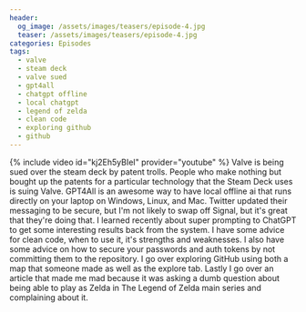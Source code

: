 ```yaml
---
header:
  og_image: /assets/images/teasers/episode-4.jpg
  teaser: /assets/images/teasers/episode-4.jpg
categories: Episodes
tags:
  - valve
  - steam deck
  - valve sued
  - gpt4all
  - chatgpt offline
  - local chatgpt
  - legend of zelda
  - clean code
  - exploring github
  - github
---
```


{% include video id="kj2Eh5yBIeI" provider="youtube" %}
Valve is being sued over the steam deck by patent trolls. People who make nothing but bought up the patents for a particular technology that the Steam Deck uses is suing Valve. GPT4All is an awesome way to have local offline ai that runs directly on your laptop on Windows, Linux, and Mac. Twitter updated their messaging to be secure, but I'm not likely to swap off Signal, but it's great that they're doing that. I learned recently about super prompting to ChatGPT to get some interesting results back from the system. I have some advice for clean code, when to use it, it's strengths and weaknesses. I also have some advice on how to secure your passwords and auth tokens by not committing them to the repository. I go over exploring GitHub using both a map that someone made as well as the explore tab. Lastly I go over an article that made me mad because it was asking a dumb question about being able to play as Zelda in The Legend of Zelda main series and complaining about it.
